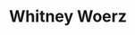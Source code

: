 ---
title: Whitney Woerz
domain: http://www.whitneywoerz.com/
image: ../images/projects/whitneywoerz.png
---